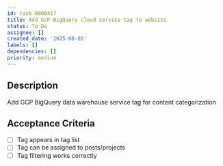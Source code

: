 ```yaml
---
id: task-0000417
title: Add GCP BigQuery cloud service tag to website
status: To Do
assignee: []
created_date: '2025-08-05'
labels: []
dependencies: []
priority: medium
---
```


## Description

Add GCP BigQuery data warehouse service tag for content categorization

## Acceptance Criteria

- [ ] Tag appears in tag list
- [ ] Tag can be assigned to posts/projects
- [ ] Tag filtering works correctly
